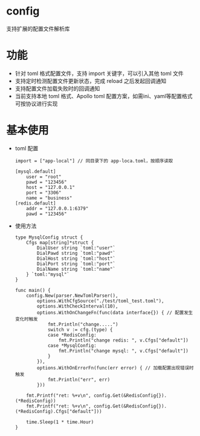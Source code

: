 # config
支持扩展的配置文件解析库

# 功能
 - 针对 toml 格式配置文件，支持 import 关键字，可以引入其他 toml 文件
 - 支持定时检测配置文件更新状态，完成 reload 之后发起回调通知
 - 支持配置文件加载失败时的回调通知
 - 当前支持本地 toml 格式、Apollo toml 配置方案，如需ini、yaml等配置格式可按协议进行实现

# 基本使用
 - toml 配置
 
 	```
	import = ["app-local"] // 同目录下的 app-loca.toml，按顺序读取

    [mysql.default]
        user = "root"
        pawd = "123456"
        host = "127.0.0.1"
        port = "3306"
        name = "business"
    [redis.default]
        addr = "127.0.0.1:6379"
        pawd = "123456"
    ```

 - 使用方法

	```golang
    type MysqlConfig struct {
        Cfgs map[string]*struct {
            DialUser string `toml:"user"`
            DialPawd string `toml:"pawd"`
            DialHost string `toml:"host"`
            DialPort string `toml:"port"`
            DialName string `toml:"name"`
        } `toml:"mysql"`
    }

	func main() {
		config.New(parser.NewTomlParser(),
			options.WithCfgSource("./test/toml_test.toml"),
			options.WithCheckInterval(10),
			options.WithOnChangeFn(func(data interface{}) { // 配置发生变化时触发
                fmt.Println("change.....")
                switch v := cfg.(type) {
                case *RedisConfig:
					fmt.Println("change redis: ", v.Cfgs["default"])
				case *MysqlConfig:
					fmt.Println("change mysql: ", v.Cfgs["default"])
                }
			}),
			options.WithOnErrorFn(func(err error) { // 加载配置出现错误时触发
                fmt.Println("err", err)
            }))

		fmt.Printf("ret: %+v\n", config.Get(&RedisConfig{}).(*RedisConfig))
		fmt.Printf("ret: %+v\n", config.Get(&RedisConfig{}).(*RedisConfig).Cfgs["default"]))
		
		time.Sleep(1 * time.Hour)
    }
    ```
